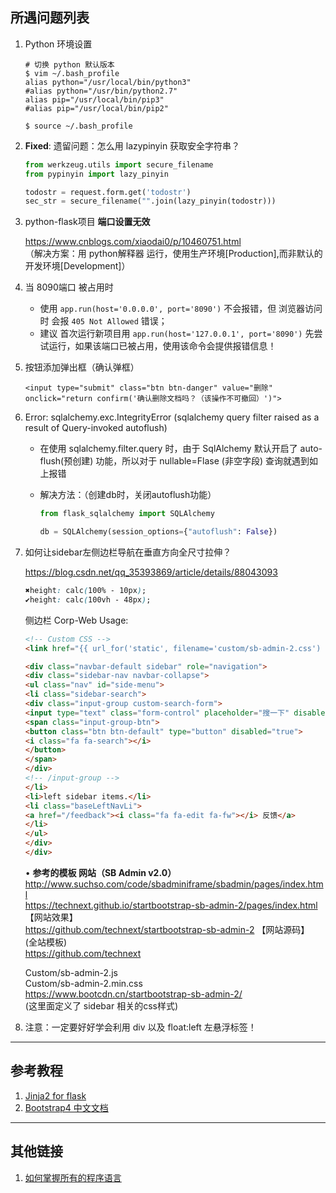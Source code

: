 ## 所遇问题列表

1. Python 环境设置

    ```shell
    # 切换 python 默认版本
    $ vim ~/.bash_profile
    alias python="/usr/local/bin/python3"
    #alias python="/usr/bin/python2.7"
    alias pip="/usr/local/bin/pip3"
    #alias pip="/usr/local/bin/pip2"
    
    $ source ~/.bash_profile
    ```

1. **Fixed**: 遗留问题：怎么用 lazypinyin 获取安全字符串？

    ```python
    from werkzeug.utils import secure_filename
    from pypinyin import lazy_pinyin
    
    todostr = request.form.get('todostr')
    sec_str = secure_filename("".join(lazy_pinyin(todostr)))
    ```

1. python-flask项目 **端口设置无效**
    
    https://www.cnblogs.com/xiaodai0/p/10460751.html
    <br>（解决方案：用 python解释器 运行，使用生产环境[Production],而非默认的开发环境[Development]）
    
1. 当 8090端口 被占用时

    - 使用 `app.run(host='0.0.0.0', port='8090')` 不会报错，但 浏览器访问时 会报 `405 Not Allowed` 错误；
    - 建议 首次运行新项目用 `app.run(host='127.0.0.1', port='8090')` 先尝试运行，如果该端口已被占用，使用该命令会提供报错信息！

1. 按钮添加弹出框（确认弹框）

    ```html5
    <input type="submit" class="btn btn-danger" value="删除" onclick="return confirm('确认删除文档吗？（该操作不可撤回）')">
    ```
    
1. Error: sqlalchemy.exc.IntegrityError (sqlalchemy query filter raised as a result of Query-invoked autoflush)

    * 在使用 sqlalchemy.filter.query 时，由于 SqlAlchemy 默认开启了 auto-flush(预创建) 功能，所以对于 nullable=Flase (非空字段) 查询就遇到如上报错
    * 解决方法：（创建db时，关闭autoflush功能）

        ```python
        from flask_sqlalchemy import SQLAlchemy
        
        db = SQLAlchemy(session_options={"autoflush": False})
        ```

1. 如何让sidebar左侧边栏导航在垂直方向全尺寸拉伸？

    https://blog.csdn.net/qq_35393869/article/details/88043093
    
    ```css
    ✖️height: calc(100% - 10px);
    ✔️height: calc(100vh - 48px);
    ```
    
    侧边栏 Corp-Web Usage:
    
    ```html
    <!-- Custom CSS -->
    <link href="{{ url_for('static', filename='custom/sb-admin-2.css') }}" rel="stylesheet">

    <div class="navbar-default sidebar" role="navigation">
    <div class="sidebar-nav navbar-collapse">
    <ul class="nav" id="side-menu">
    <li class="sidebar-search">
    <div class="input-group custom-search-form">
    <input type="text" class="form-control" placeholder="搜一下" disabled="true">
    <span class="input-group-btn">
    <button class="btn btn-default" type="button" disabled="true">
    <i class="fa fa-search"></i>
    </button>
    </span>
    </div>
    <!-- /input-group -->
    </li>
    <li>left sidebar items.</li>
    <li class="baseLeftNavLi">
    <a href="/feedback"><i class="fa fa-edit fa-fw"></i> 反馈</a>
    </li>
    </ul>
    </div>
    </div>
    ```

    • **参考的模板 网站（SB Admin v2.0）**
    <br>http://www.suchso.com/code/sbadminiframe/sbadmin/pages/index.html
    <br>https://technext.github.io/startbootstrap-sb-admin-2/pages/index.html 【网站效果】
    <br>https://github.com/technext/startbootstrap-sb-admin-2 【网站源码】
    <br>(全站模板)
    <br>https://github.com/technext

    Custom/sb-admin-2.js
    <br>Custom/sb-admin-2.min.css
    <br>https://www.bootcdn.cn/startbootstrap-sb-admin-2/
    <br>(这里面定义了 sidebar 相关的css样式)

1. 注意：一定要好好学会利用 div 以及 float:left 左悬浮标签！

---

## 参考教程

1. [Jinja2 for flask](http://jinja.pocoo.org/docs/2.10/templates/#synopsis)
2. [Bootstrap4 中文文档](http://bs4.ntp.org.cn/)

---

## 其他链接

1. [如何掌握所有的程序语言](http://www.yinwang.org/blog-cn/2017/07/06/master-pl)

